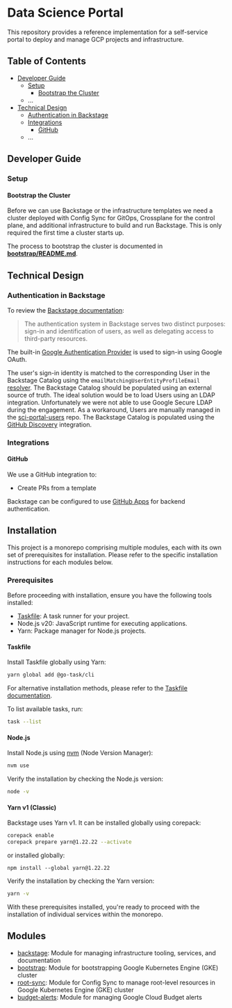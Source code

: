 # Data Science Portal

This repository provides a reference implementation for a self-service portal to deploy and manage GCP projects and infrastructure.

## Table of Contents

- [Developer Guide](#developer-guide)
  <!-- - [Overview](#overview) -->
  - [Setup](#setup)
    - [Bootstrap the Cluster](#bootstrap-the-cluster)
  - ...
- [Technical Design](#technical-design)
  - [Authentication in Backstage](#authentication-in-backstage)
  - [Integrations](#integrations)
    - [GitHub](#github)
  - ...

## Developer Guide

<!-- ### Overview -->

### Setup

#### Bootstrap the Cluster

Before we can use Backstage or the infrastructure templates we need a cluster deployed with Config Sync for GitOps, Crossplane for the control plane, and additional infrastructure to build and run Backstage. This is only required the first time a cluster starts up.

The process to bootstrap the cluster is documented in **[bootstrap/README.md](bootstrap/README.md)**.

## Technical Design

### Authentication in Backstage

To review the [Backstage documentation](https://backstage.io/docs/auth/):

> The authentication system in Backstage serves two distinct purposes: sign-in and identification of users, as well as delegating access to third-party resources.

The built-in [Google Authentication Provider](https://backstage.io/docs/auth/google/provider) is used to sign-in using Google OAuth.

The user's sign-in identity is matched to the corresponding User in the Backstage Catalog using the `emailMatchingUserEntityProfileEmail` [resolver](https://backstage.io/docs/auth/identity-resolver). The Backstage Catalog should be populated using an external source of truth. The ideal solution would be to load Users using an LDAP integration. Unfortunately we were not able to use Google Secure LDAP during the engagement. As a workaround, Users are manually managed in the [sci-portal-users](https://github.com/PHACDataHub/sci-portal-users) repo. The Backstage Catalog is populated using the [GitHub Discovery](https://backstage.io/docs/integrations/github/discovery) integration.

### Integrations

#### GitHub

We use a GitHub integration to:

* Create PRs from a template

Backstage can be configured to use [GitHub Apps](https://backstage.io/docs/integrations/github/github-apps) for backend authentication.

<!------------------------------------------>

## Installation

This project is a monorepo comprising multiple modules, each with its own set of prerequisites for installation. Please refer to the specific installation instructions for each modules below.

### Prerequisites

Before proceeding with installation, ensure you have the following tools installed:

- [Taskfile](https://taskfile.dev): A task runner for your project.
- Node.js v20: JavaScript runtime for executing applications.
- Yarn: Package manager for Node.js projects.

#### Taskfile

Install Taskfile globally using Yarn:

```bash
yarn global add @go-task/cli
```

For alternative installation methods, please refer to the [Taskfile documentation](https://taskfile.dev/installation/).

To list available tasks, run:

```bash
task --list
```

#### Node.js

Install Node.js using [nvm](https://github.com/nvm-sh/nvm) (Node Version Manager):

```bash
nvm use
```

Verify the installation by checking the Node.js version:

```bash
node -v
```

#### Yarn v1 (Classic)

Backstage uses Yarn v1. It can be installed globally using corepack:

```bash
corepack enable
corepack prepare yarn@1.22.22 --activate
```

or installed globally:

```
npm install --global yarn@1.22.22
```

Verify the installation by checking the Yarn version:

```bash
yarn -v
```

With these prerequisites installed, you're ready to proceed with the installation of individual services within the monorepo.

## Modules

- [backstage](./backstage/README.md): Module for managing infrastructure tooling, services, and documentation
- [bootstrap](./bootstrap/README.md): Module for bootstrapping Google Kubernetes Engine (GKE) cluster
- [root-sync](./bootstrap/README.md): Module for Config Sync to manage root-level resources in Google Kubernetes Engine (GKE) cluster
- [budget-alerts](./budget-alerts/README.md): Module for managing Google Cloud Budget alerts